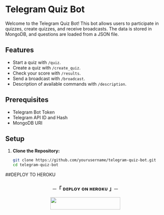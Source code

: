 # Telegram Quiz Bot

Welcome to the Telegram Quiz Bot! This bot allows users to participate in quizzes, create quizzes, and receive broadcasts. The data is stored in MongoDB, and questions are loaded from a JSON file.

## Features
- Start a quiz with `/quiz`.
- Create a quiz with `/create_quiz`.
- Check your score with `/results`.
- Send a broadcast with `/broadcast`.
- Description of available commands with `/description`.

## Prerequisites
- Telegram Bot Token
- Telegram API ID and Hash
- MongoDB URI

## Setup

1. **Clone the Repository:**
   ```bash
   git clone https://github.com/yourusername/telegram-quiz-bot.git
   cd telegram-quiz-bot
##DEPLOY TO HEROKU 
<h3 align="center">
    ─「 ᴅᴇᴩʟᴏʏ ᴏɴ ʜᴇʀᴏᴋᴜ 」─
</h3>

<p align="center"><a href="https://dashboard.heroku.com/new?template=[https://github.com/Ranavanshi/Quiz-bot]"> <img src="https://img.shields.io/badge/Deploy%20On%20Heroku-black?style=for-the-badge&logo=heroku" width="220" height="38.45"/></a></p>
